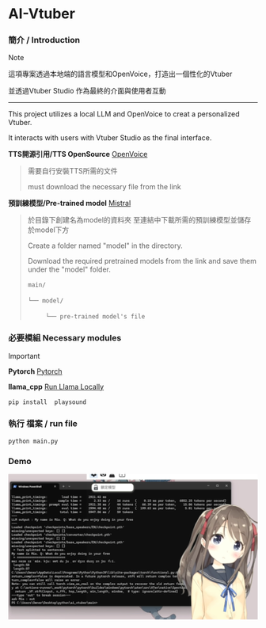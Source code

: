 # AI-Vtuber

### 簡介 / Introduction

> [!NOTE]
> 這項專案透過本地端的語言模型和OpenVoice，打造出一個性化的Vtuber
> 
> 並透過Vtuber Studio 作為最終的介面與使用者互動
>
> ---
> 
> This project utilizes a local LLM and OpenVoice to creat a personalized Vtuber.
> 
> It interacts with users with Vtuber Studio as the final interface.



**TTS開源引用/TTS OpenSource** [OpenVoice](https://github.com/myshell-ai/OpenVoice)
>需要自行安裝TTS所需的文件
>
>must download the necessary file from the link

**預訓練模型/Pre-trained model**  [Mistral](https://huggingface.co/TheBloke/Mistral-7B-Instruct-v0.1-GGUF)
>於目錄下創建名為model的資料夾
>至連結中下載所需的預訓練模型並儲存於model下方
>
>Create a folder named "model" in the directory.
>
>Download the required pretrained models from the link and save them under the "model" folder.
>```
>main/
>
>└── model/
>
>      └── pre-trained model's file
>```





### 必要模組 Necessary modules

> [!IMPORTANT]
> **Pytorch** [Pytorch](https://pytorch.org/)
> 
> **llama_cpp** [Run Llama Locally](https://swharden.com/blog/2023-07-29-ai-chat-locally-with-python/)
> ```
>pip install  playsound
> ```

### 執行 檔案 / run file
```
python main.py
```

### Demo

![這是一張圖片](demo/image.png)


















